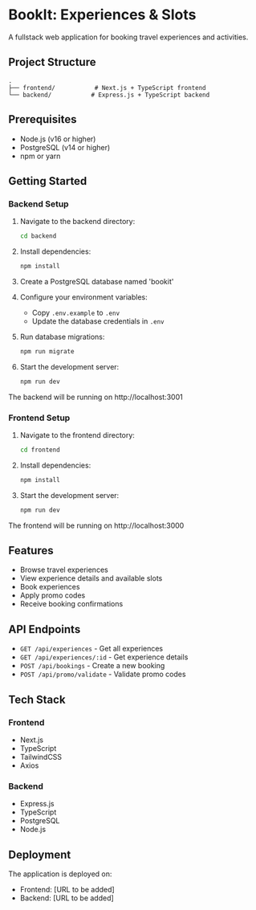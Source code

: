 # BookIt: Experiences & Slots

A fullstack web application for booking travel experiences and activities.

## Project Structure

```
.
├── frontend/           # Next.js + TypeScript frontend
└── backend/           # Express.js + TypeScript backend
```

## Prerequisites

- Node.js (v16 or higher)
- PostgreSQL (v14 or higher)
- npm or yarn

## Getting Started

### Backend Setup

1. Navigate to the backend directory:
   ```bash
   cd backend
   ```

2. Install dependencies:
   ```bash
   npm install
   ```

3. Create a PostgreSQL database named 'bookit'

4. Configure your environment variables:
   - Copy `.env.example` to `.env`
   - Update the database credentials in `.env`

5. Run database migrations:
   ```bash
   npm run migrate
   ```

6. Start the development server:
   ```bash
   npm run dev
   ```

The backend will be running on http://localhost:3001

### Frontend Setup

1. Navigate to the frontend directory:
   ```bash
   cd frontend
   ```

2. Install dependencies:
   ```bash
   npm install
   ```

3. Start the development server:
   ```bash
   npm run dev
   ```

The frontend will be running on http://localhost:3000

## Features

- Browse travel experiences
- View experience details and available slots
- Book experiences
- Apply promo codes
- Receive booking confirmations

## API Endpoints

- `GET /api/experiences` - Get all experiences
- `GET /api/experiences/:id` - Get experience details
- `POST /api/bookings` - Create a new booking
- `POST /api/promo/validate` - Validate promo codes

## Tech Stack

### Frontend
- Next.js
- TypeScript
- TailwindCSS
- Axios

### Backend
- Express.js
- TypeScript
- PostgreSQL
- Node.js

## Deployment

The application is deployed on:
- Frontend: [URL to be added]
- Backend: [URL to be added]